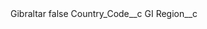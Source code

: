 <?xml version="1.0" encoding="UTF-8"?>
<CustomMetadata xmlns="http://soap.sforce.com/2006/04/metadata" xmlns:xsi="http://www.w3.org/2001/XMLSchema-instance" xmlns:xsd="http://www.w3.org/2001/XMLSchema">
    <label>Gibraltar</label>
    <protected>false</protected>
    <values>
        <field>Country_Code__c</field>
        <value xsi:type="xsd:string">GI</value>
    </values>
    <values>
        <field>Region__c</field>
        <value xsi:nil="true"/>
    </values>
</CustomMetadata>
